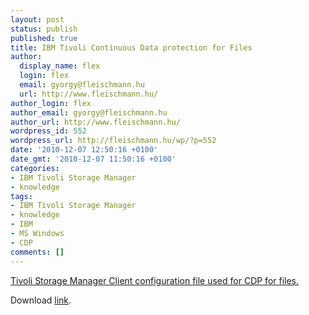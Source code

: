 ```yaml
---
layout: post
status: publish
published: true
title: IBM Tivoli Continuous Data protection for Files
author:
  display_name: flex
  login: flex
  email: gyorgy@fleischmann.hu
  url: http://www.fleischmann.hu/
author_login: flex
author_email: gyorgy@fleischmann.hu
author_url: http://www.fleischmann.hu/
wordpress_id: 552
wordpress_url: http://fleischmann.hu/wp/?p=552
date: '2010-12-07 12:50:16 +0100'
date_gmt: '2010-12-07 11:50:16 +0100'
categories:
- IBM Tivoli Storage Manager
- knowledge
tags:
- IBM Tivoli Storage Manager
- knowledge
- IBM
- MS Windows
- CDP
comments: []
---
```

<p><a href="http://www-01.ibm.com/support/docview.wss?rs=0&context=SS3PE6&q1=tsm&uid=swg21266529&loc=en_US&cs=utf-8&lang=">Tivoli Storage Manager Client configuration file used for CDP for files.</a></p>
<p>Download <a href="https://www14.software.ibm.com/webapp/iwm/web/reg/pick.do?source=trc97&S_TACT=109HJ64W&lang=en_US">link</a>.</p>
